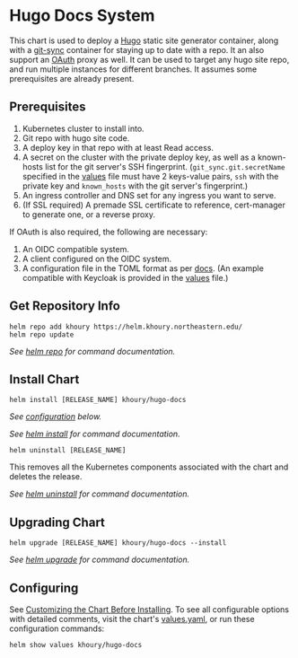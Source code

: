 # Hugo Docs System

This chart is used to deploy a [Hugo](https://gohugo.io) static site generator container, along with a [git-sync](https://github.com/kubernetes/git-sync) container for staying up to date with a repo. It an also support an [OAuth](https://github.com/OAuth2-proxy/OAuth2-proxy) proxy as well. It can be used to target any hugo site repo, and run multiple instances for different branches. It assumes some prerequisites are already present.

## Prerequisites 

1. Kubernetes cluster to install into.
2. Git repo with hugo site code.
3. A deploy key in that repo with at least Read access.
4. A secret on the cluster with the private deploy key, as well as a known-hosts list for the git server's SSH fingerprint. (`git_sync.git.secretName` specified in the [values](./values.yaml) file must have 2 keys-value pairs, `ssh` with the private key and `known_hosts` with the git server's fingerprint.)
5. An ingress controller and DNS set for any ingress you want to serve.
6. (If SSL required) A premade SSL certificate to reference, cert-manager to generate one, or a reverse proxy.

If OAuth is also required, the following are necessary:
1. An OIDC compatible system.
2. A client configured on the OIDC system.
3. A configuration file in the TOML format as per [docs](https://oauth2-proxy.github.io/oauth2-proxy/configuration/overview#config-options). (An example compatible with Keycloak is provided in the [values](./values.yaml) file.)
 
## Get Repository Info
```console
helm repo add khoury https://helm.khoury.northeastern.edu/
helm repo update
```

_See [helm repo](https://helm.sh/docs/helm/helm_repo/) for command documentation._

## Install Chart

```console
helm install [RELEASE_NAME] khoury/hugo-docs
```

_See [configuration](#configuring) below._

_See [helm install](https://helm.sh/docs/helm/helm_install/) for command documentation._

```console
helm uninstall [RELEASE_NAME]
```

This removes all the Kubernetes components associated with the chart and deletes the release.

_See [helm uninstall](https://helm.sh/docs/helm/helm_uninstall/) for command documentation._

## Upgrading Chart

```console
helm upgrade [RELEASE_NAME] khoury/hugo-docs --install
```

_See [helm upgrade](https://helm.sh/docs/helm/helm_upgrade/) for command documentation._

## Configuring

See [Customizing the Chart Before Installing](https://helm.sh/docs/intro/using_helm/#customizing-the-chart-before-installing). To see all configurable options with detailed comments, visit the chart's [values.yaml](./values.yaml), or run these configuration commands:

```console
helm show values khoury/hugo-docs
```